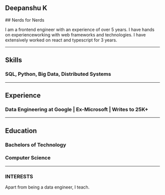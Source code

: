 <h2>Deepanshu K </h2>
## Nerds for Nerds

I am a frontend engineer with an experience of over 5 years. I have hands on experienceworking with web frameworks and technologies. I have extensively worked on react and typescript for 3 years.

---

## Skills

### SQL, Python, Big Data, Distributed Systems
---

## Experience

### Data Engineering at Google | Ex-Microsoft | Writes to 25K+

---

## Education

### **Bachelors of Technology**
### Computer Science


---

### INTERESTS
Apart from being a data engineer, I teach. 
